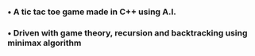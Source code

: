 ### • A tic tac toe game made in C++ using A.I.
### • Driven with game theory, recursion and backtracking using minimax algorithm
